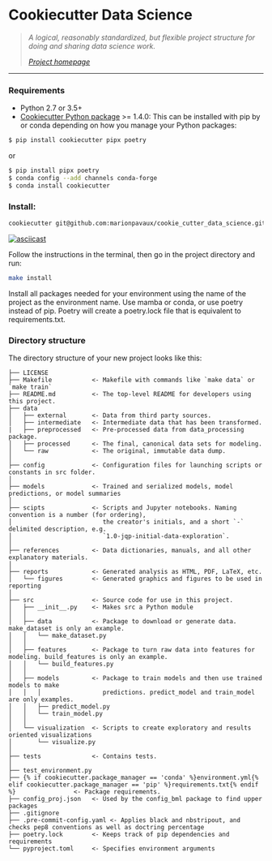 # Cookiecutter Data Science

> _A logical, reasonably standardized, but flexible project structure for doing and sharing data science work._
>
> _[Project homepage](http://drivendata.github.io/cookiecutter-data-science/)_

---

### Requirements

- Python 2.7 or 3.5+
- [Cookiecutter Python package](http://cookiecutter.readthedocs.org/en/latest/installation.html) >= 1.4.0: This can be installed with pip by or conda depending on how you manage your Python packages:

```bash
$ pip install cookiecutter pipx poetry
```

or

```bash
$ pip install pipx poetry
$ conda config --add channels conda-forge
$ conda install cookiecutter
```

### Install:

```bash
cookiecutter git@github.com:marionpavaux/cookie_cutter_data_science.git
```

[![asciicast](https://asciinema.org/a/244658.svg)](https://asciinema.org/a/244658)

Follow the instructions in the terminal, then go in the project directory and run:

```bash
make install
```

Install all packages needed for your environment using the name of the project as the environment name. Use mamba or conda, or use poetry instead of pip. Poetry will create a poetry.lock file that is equivalent to requirements.txt.

### Directory structure

The directory structure of your new project looks like this:

```
├── LICENSE
├── Makefile           <- Makefile with commands like `make data` or `make train`
├── README.md          <- The top-level README for developers using this project.
├── data
│   ├── external       <- Data from third party sources.
│   ├── intermediate   <- Intermediate data that has been transformed.
|   ├── preprocessed   <- Pre-processed data from data_processing package.
│   ├── processed      <- The final, canonical data sets for modeling.
│   └── raw            <- The original, immutable data dump.
│
├── config             <- Configuration files for launching scripts or constants in src folder.
│
├── models             <- Trained and serialized models, model predictions, or model summaries
│
├── scipts             <- Scripts and Jupyter notebooks. Naming convention is a number (for ordering),
│                         the creator's initials, and a short `-` delimited description, e.g.
│                         `1.0-jqp-initial-data-exploration`.
│
├── references         <- Data dictionaries, manuals, and all other explanatory materials.
│
├── reports            <- Generated analysis as HTML, PDF, LaTeX, etc.
│   └── figures        <- Generated graphics and figures to be used in reporting
│
├── src                <- Source code for use in this project.
│   ├── __init__.py    <- Makes src a Python module
│   │
│   ├── data           <- Package to download or generate data. make_dataset is only an example.
│   │   └── make_dataset.py
│   │
│   ├── features       <- Package to turn raw data into features for modeling. build_features is only an example.
│   │   └── build_features.py
│   │
│   ├── models         <- Package to train models and then use trained models to make
│   │   │                 predictions. predict_model and train_model are only examples.
│   │   ├── predict_model.py
│   │   └── train_model.py
│   │
│   └── visualization  <- Scripts to create exploratory and results oriented visualizations
│       └── visualize.py
│
├── tests              <- Contains tests.
│
├── test_environment.py
├── {% if cookiecutter.package_manager == 'conda' %}environment.yml{% elif cookiecutter.package_manager == 'pip' %}requirements.txt{% endif %}                <- Package requirements.
├── config_proj.json   <- Used by the config_bml package to find upper packages
├── .gitignore
├── .pre-commit-config.yaml <- Applies black and nbstripout, and checks pep8 conventions as well as doctring percentage
├── poetry.lock        <- Keeps track of pip dependencies and requirements
└── pyproject.toml     <- Specifies environment arguments
```
